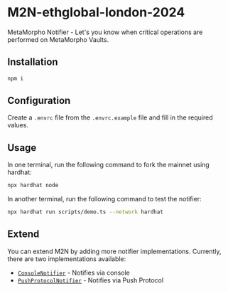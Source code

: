 # M2N-ethglobal-london-2024

MetaMorpho Notifier - Let's you know when critical operations are performed on MetaMorpho Vaults.

## Installation

```bash
npm i
```

## Configuration

Create a `.envrc` file from the `.envrc.example` file and fill in the required values.

## Usage

In one terminal, run the following command to fork the mainnet using hardhat:
```bash
npx hardhat node
```

In another terminal, run the following command to test the notifier:
```bash
npx hardhat run scripts/demo.ts --network hardhat
```

## Extend

You can extend M2N by adding more notifier implementations.
Currently, there are two implementations available:
- [`ConsoleNotifier`](./scripts/src/notifiers/console_notifier.ts) - Notifies via console
- [`PushProtocolNotifier`](./scripts/src/notifiers/push_protocol_notifier.ts) - Notifies via Push Protocol
